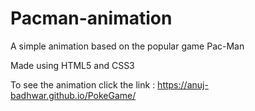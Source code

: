 # Pacman-animation

A simple animation based on the popular game Pac-Man

Made using HTML5 and CSS3

To see the animation click the link : 
https://anuj-badhwar.github.io/PokeGame/
